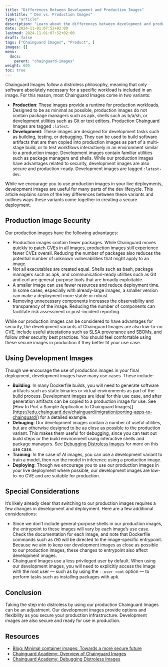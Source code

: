 ```yaml
---
title: "Differences Between Development and Production Images"
linktitle: " Dev vs. Production Images"
type: "article"
description: "Learn about the differences between development and production Chainguard Images"
date: 2024-11-01:07:52+02:00
lastmod: 2024-11-01:07:52+02:00
draft: false
tags: ["Chainguard Images", "Product", ]
images: []
menu:
  docs:
    parent: "chainguard-images"
weight: 605
toc: true
---
```


Chainguard Images follow a distroless philosophy, meaning that only software absolutely necessary for a specific workload is included in an image. For this reason, most Chainguard Images come in two variants:

- **Production**: These images provide a runtime for production workloads. Designed to be as minimal as possible, production images do not contain package managers such as apk, shells such as b/a/sh, or development utilities such as Git or text editors. Production Chainguard Images are tagged `:latest`.  
- **Development**: These images are designed for development tasks such as building, testing, or debugging. They can be used to build software artifacts that are then copied into production images as part of a multi-stage build, or to test workflows interactively in an environment similar to a production image. Development images contain familiar utilities such as package managers and shells. While our production images have advantages related to security, development images are also secure and production-ready. Development images are tagged `:latest-dev`.

While we encourage you to use production images in your live deployments, development images are useful for many parts of the dev lifecycle. This article explains some of the key differences between these variants and outlines ways these variants come together in creating a secure deployment.

## Production Image Security

Our production images have the following advantages:

- Production images contain fewer packages. While Chainguard moves quickly to patch CVEs in all images, production images still experience fewer CVEs overall. Reducing the number of packages also reduces the potential number of unknown vulnerabilities that might apply to an image.  
- Not all executables are created equal. Shells such as bash, package managers such as apk, and communication-ready utilities such as Git and curl are general-purpose tools that are broadly exploitable.  
- A smaller image can use fewer resources and reduce deployment time. In some cases, especially with already-large images, a smaller version can make a deployment more stable or robust.  
- Removing unnecessary components increases the observability and transparency of the image. Reducing the number of components can facilitate risk assessment or post-incident reporting.

While our production images can be considered to have advantages for security, the development variants of Chainguard Images are also low-to-no CVE, include useful attestations such as SLSA provenance and SBOMs, and follow other security best practices. You should feel comfortable using these secure images in production if they better fit your use case.

## Using Development Images

Though we encourage the use of production images in your final deployment, development images have many use cases. These include:

- **Building**: In many Dockerfile builds, you will need to generate software artifacts such as static binaries or virtual environments as part of the build process. Development images are ideal for this use case, and after generation artifacts can be copied to a production image for use. See [How to Port a Sample Application to Chainguard Images]](https://edu.chainguard.dev/chainguard/migration/porting-apps-to-chainguard/) for a detailed example.
- **Debuging**: Our development images contain a number of useful utilities, but are otherwise designed to be as close as possible to the production variant. This makes them useful for debugging, since you can test out build steps or the build environment using interactive shells and package managers. See [Debugging Distroless Images](https://edu.chainguard.dev/chainguard/chainguard-images/debugging-distroless-images/) for more on this use case.
- **Training**: In the case of AI images, you can use a development variant to train a model, then run the model in inference using a production image.  
- **Deploying**: Though we encourage you to use our production images in your live deployment where possible, our development images are low-to-no CVE and are suitable for production.

## Special Considerations

It’s likely already clear that switching to our production images requires a few changes in development and deployment. Here are a few additional considerations:

* Since we don’t include general-purpose shells in our production images, the entrypoint to these images will vary by each image’s use case. Check the documentation for each image, and note that Dockerfile commands such as `CMD` will be directed to the image-specific entrypoint. Because we aim to keep our development images as close as possible to our production images, these changes to entrypoint also affect development images.  
* Chainguard Images use a less privileged user by default. When using our development images, you will need to explicitly access the image with the root user — such as by using the `--user root` option — to perform tasks such as installing packages with apk.

## Conclusion

Taking the step into distroless by using our production Chainguard Images can be an adjustment. Our development images provide options and flexibility as you secure your production infrastructure. Development images are also secure and ready for use in production.

## Resources

* [Blog: Minimal container images: Towards a more secure future](https://www.chainguard.dev/unchained/minimal-container-images-towards-a-more-secure-future)  
* [Chainguard Academy: Overview of Chainguard Images](https://edu.chainguard.dev/chainguard/chainguard-images/overview#why-distroless)  
* [Chainguard Academy: Debugging Distroless Images](https://edu.chainguard.dev/chainguard/chainguard-images/debugging-distroless-images/)

